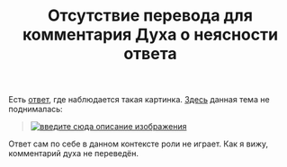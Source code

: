 ﻿---
title: "Отсутствие перевода для комментария Духа о неясности ответа"
se.owner.user_id: 238742
se.owner.display_name: "Andrew"
se.owner.link: "https://ru.meta.stackoverflow.com/users/238742/andrew"
se.link: "https://ru.meta.stackoverflow.com/questions/11723/%d0%9e%d1%82%d1%81%d1%83%d1%82%d1%81%d1%82%d0%b2%d0%b8%d0%b5-%d0%bf%d0%b5%d1%80%d0%b5%d0%b2%d0%be%d0%b4%d0%b0-%d0%b4%d0%bb%d1%8f-%d0%ba%d0%be%d0%bc%d0%bc%d0%b5%d0%bd%d1%82%d0%b0%d1%80%d0%b8%d1%8f-%d0%94%d1%83%d1%85%d0%b0-%d0%be-%d0%bd%d0%b5%d1%8f%d1%81%d0%bd%d0%be%d1%81%d1%82%d0%b8-%d0%be%d1%82%d0%b2%d0%b5%d1%82%d0%b0"
se.question_id: 11723
se.post_type: question
---
<p>Есть <a href="https://ru.stackoverflow.com/a/1327735/238742">ответ</a>, где наблюдается такая картинка. <a href="https://ru.meta.stackoverflow.com/questions/11687/%D0%9E%D1%82%D1%81%D1%83%D1%82%D1%81%D1%82%D0%B2%D0%B8%D0%B5-%D0%BF%D0%B5%D1%80%D0%B5%D0%B2%D0%BE%D0%B4%D0%BE%D0%B2-%D0%B2-%D0%BA%D0%BE%D0%BC%D0%BC%D0%B5%D0%BD%D1%82%D0%B0%D1%80%D0%B8%D1%8F%D1%85-%D0%BE%D1%82-%D0%94%D1%83%D1%85%D0%B0-%D1%81%D0%BE%D0%BE%D0%B1%D1%89%D0%B5%D1%81%D1%82%D0%B2%D0%B0">Здесь</a> данная тема не поднималась:</p>
<blockquote>
<p><a href="https://i.stack.imgur.com/W47Uk.png" rel="nofollow noreferrer"><img src="https://i.stack.imgur.com/W47Uk.png" alt="введите сюда описание изображения" /></a></p>
</blockquote>
<p>Ответ сам по себе в данном контексте роли не играет. Как я вижу, комментарий духа не переведён.</p>

